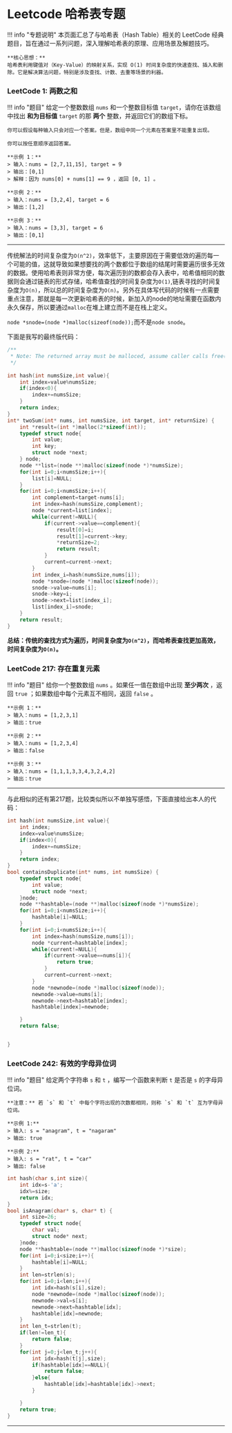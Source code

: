 # Leetcode 哈希表专题

!!! info "专题说明"
    本页面汇总了与哈希表（Hash Table）相关的 LeetCode 经典题目，旨在通过一系列问题，深入理解哈希表的原理、应用场景及解题技巧。

    **核心思想：**
    哈希表利用键值对（Key-Value）的映射关系，实现 O(1) 时间复杂度的快速查找、插入和删除。它是解决算法问题，特别是涉及查找、计数、去重等场景的利器。


### LeetCode 1: 两数之和

!!! info "题目"
    给定一个整数数组 `nums` 和一个整数目标值 `target`，请你在该数组中找出 **和为目标值** `target`  的那 **两个** 整数，并返回它们的数组下标。

    你可以假设每种输入只会对应一个答案。但是，数组中同一个元素在答案里不能重复出现。

    你可以按任意顺序返回答案。

    **示例 1：**
    > 输入：nums = [2,7,11,15], target = 9
    > 输出：[0,1]
    > 解释：因为 nums[0] + nums[1] == 9 ，返回 [0, 1] 。

    **示例 2：**
    > 输入：nums = [3,2,4], target = 6
    > 输出：[1,2]

    **示例 3：**
    > 输入：nums = [3,3], target = 6
    > 输出：[0,1]

---

传统解法的时间复杂度为`O(n^2)`，效率低下，主要原因在于需要低效的遍历每一个可能的值，这就导致如果想要找的两个数都位于数组的结尾时需要遍历很多无效的数据。使用哈希表则非常方便，每次遍历到的数都会存入表中，哈希值相同的数据则会通过链表的形式存储，哈希值查找的时间复杂度为`O(1)`,链表寻找的时间复杂度为`O(n)`，所以总的时间复杂度为`O(n)`。另外在具体写代码的时候有一点需要重点注意，那就是每一次更新哈希表的时候，新加入的node的地址需要在函数内永久保存，所以要通过`malloc`在堆上建立而不是在栈上定义。

`node *snode=(node *)malloc(sizeof(node));`而不是`node snode`。

下面是我写的最终版代码：

```C
/**
 * Note: The returned array must be malloced, assume caller calls free().
 */
 
int hash(int numsSize,int value){
    int index=value%numsSize;
    if(index<0){
        index+=numsSize;
    }
    return index;
}
int* twoSum(int* nums, int numsSize, int target, int* returnSize) {
    int *result=(int *)malloc(2*sizeof(int));
    typedef struct node{
        int value;
        int key;
        struct node *next;
    } node;
    node **list=(node **)malloc(sizeof(node *)*numsSize);
    for(int i=0;i<numsSize;i++){
        list[i]=NULL;
    }
    for(int i=0;i<numsSize;i++){
        int complement=target-nums[i];
        int index=hash(numsSize,complement);
        node *current=list[index];
        while(current!=NULL){
            if(current->value==complement){
                result[0]=i;
                result[1]=current->key;
                *returnSize=2;
                return result;
            }
            current=current->next;
        }
        int index_i=hash(numsSize,nums[i]);
        node *snode=(node *)malloc(sizeof(node));
        snode->value=nums[i];
        snode->key=i;
        snode->next=list[index_i];
        list[index_i]=snode;
    }
    return result;
}
```

**总结：传统的查找方式为遍历，时间复杂度为`O(n^2)`，而哈希表查找更加高效，时间复杂度为`O(n)`。**

### LeetCode 217: 存在重复元素

!!! info "题目"
    给你一个整数数组 `nums` 。如果任一值在数组中出现 **至少两次** ，返回 `true` ；如果数组中每个元素互不相同，返回 `false` 。

    **示例 1：**
    > 输入：nums = [1,2,3,1]
    > 输出：true

    **示例 2：**
    > 输入：nums = [1,2,3,4]
    > 输出：false

    **示例 3：**
    > 输入：nums = [1,1,1,3,3,4,3,2,4,2]
    > 输出：true

---

与此相似的还有第217题，比较类似所以不单独写感悟，下面直接给出本人的代码：

```C
int hash(int numsSize,int value){
    int index;
    index=value%numsSize;
    if(index<0){
        index+=numsSize;
    }
    return index;
}
bool containsDuplicate(int* nums, int numsSize) {
    typedef struct node{
        int value;
        struct node *next;
    }node;
    node **hashtable=(node **)malloc(sizeof(node *)*numsSize);
    for(int i=0;i<numsSize;i++){
        hashtable[i]=NULL;
    }
    for(int i=0;i<numsSize;i++){
        int index=hash(numsSize,nums[i]);
        node *current=hashtable[index];
        while(current!=NULL){
            if(current->value==nums[i]){
                return true;
            }
            current=current->next;
        }
        node *newnode=(node *)malloc(sizeof(node));
        newnode->value=nums[i];
        newnode->next=hashtable[index];
        hashtable[index]=newnode;

    }
    return false;


}
```

### LeetCode 242: 有效的字母异位词

!!! info "题目"
    给定两个字符串 `s` 和 `t` ，编写一个函数来判断 `t` 是否是 `s` 的字母异位词。

    **注意：** 若 `s` 和 `t` 中每个字符出现的次数都相同，则称 `s` 和 `t` 互为字母异位词。

    **示例 1:**
    > 输入: s = "anagram", t = "nagaram"
    > 输出: true

    **示例 2:**
    > 输入: s = "rat", t = "car"
    > 输出: false



```c
int hash(char s,int size){
    int idx=s-'a';
    idx%=size;
    return idx;
}
bool isAnagram(char* s, char* t) {
    int size=26;
    typedef struct node{
        char val;
        struct node* next;
    }node;
    node **hashtable=(node **)malloc(sizeof(node *)*size);
    for(int i=0;i<size;i++){
        hashtable[i]=NULL;
    }
    int len=strlen(s);
    for(int i=0;i<len;i++){
        int idx=hash(s[i],size);
        node *newnode=(node *)malloc(sizeof(node));
        newnode->val=s[i];
        newnode->next=hashtable[idx];
        hashtable[idx]=newnode;
    }
    int len_t=strlen(t);
    if(len!=len_t){
        return false;
    }
    for(int j=0;j<len_t;j++){
        int idx=hash(t[j],size);
        if(hashtable[idx]==NULL){
            return false;
        }else{
            hashtable[idx]=hashtable[idx]->next;
        }

    }
    return true;
}
```

---






